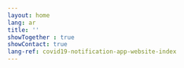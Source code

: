```yaml
---
layout: home
lang: ar
title: ''
showTogether : true
showContact: true
lang-ref: covid19-notification-app-website-index
---
```

